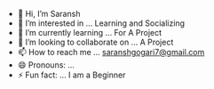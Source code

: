 - 👋 Hi, I’m Saransh
- 👀 I’m interested in ... Learning and Socializing
- 🌱 I’m currently learning ... For A Project 
- 💞️ I’m looking to collaborate on ... A Project
- 📫 How to reach me ... saranshgogari7@gmail.com
- 😄 Pronouns: ...
- ⚡ Fun fact: ... I am a Beginner 

<!---
Saransh-7/Saransh-7 is a ✨ special ✨ repository because its `README.md` (this file) appears on your GitHub profile.
You can click the Preview link to take a look at your changes.
--->
